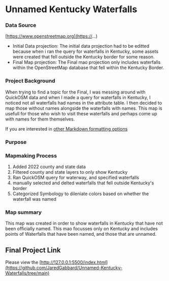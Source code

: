 
# Unnamed Kentucky Waterfalls



### Data Source

[https://www.openstreetmap.org](https://...)

* Initial Data projection: The initial data projection had to be editted because when i ran the query for waterfalls in Kentucky, some assets were created that fell outside the Kentucky border for some reason.
* Final Map projection: The Final mao projection only includes waterfalls within the OpenStreetMap database that fell within the Kentucky Border. 

### Project Background
When trying to find a topic for the Final, I was messing around with QuickOSM data and when I made a query for waterfalls in Kentucky, I noticed not all waterfalls had names in the attribute table. I then decided to map those without names alongside the waterfalls with names. This map is usefull for those who wish to visit these waterfalls and perhaps come up with names for them themselves. 

If you are interested in [other Markdown formatting options](https://www.markdownguide.org/basic-syntax/)

### Purpose

### Mapmaking Process


1. Added 2022 county and state data
2. Filtered county and state layers to only show Kentucky
3. Ran QuickOSM query for waterway, and specified waterfalls
4. manually selected and delted waterfalls that fell outside Kentucky's border
5. Categorized Symbology to dileniate colors based on whether the waterfall was named 
### Map summary

This map was created in order to show waterfalls in Kentucky that have not been officially named. This mao focusses only on Kentucky and includes points of Waterfalls that have been named, and those that are unnamed.


## Final Project Link

Please view the [http://127.0.0.1:5500/index.html](https://github.com/JaredGabbard/Unnamed-Kentucky-Waterfalls/tree/main)
